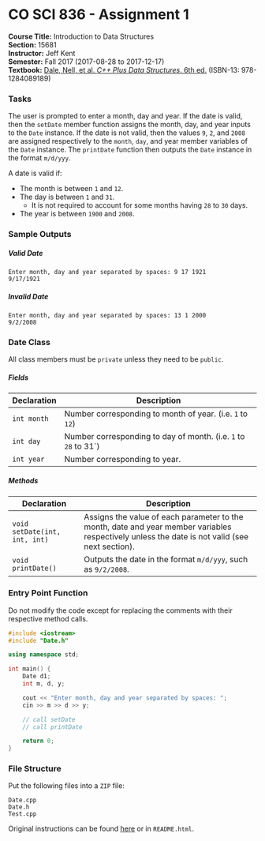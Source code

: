 # CO SCI 836 - Assignment 1
**Course Title:** Introduction to Data Structures<br/>
**Section:** 15681<br/>
**Instructor:** Jeff Kent<br/>
**Semester:** Fall 2017 (2017-08-28 to 2017-12-17)<br/>
**Textbook:** [Dale, Nell, et al. _C++ Plus Data Structures_. 6th ed.](http://www.jblearning.com/catalog/9781284089189/) (ISBN-13: 978-1284089189)

### Tasks
The user is prompted to enter a month, day and year. If the date is valid, then the `setDate` member function assigns the month, day, and year inputs to the `Date` instance. If the date is not valid, then the values `9`, `2`, and `2008` are assigned respectively to the `month`, `day`, and year member variables of the `Date` instance. The `printDate` function then outputs the `Date` instance in the format `m/d/yyy`.

A date is valid if:
* The month is between `1` and `12`.
* The day is between `1` and `31`.
    * It is not required to account for some months having `28` to `30` days.
* The year is between `1900` and `2008`.

### Sample Outputs
##### Valid Date
```
Enter month, day and year separated by spaces: 9 17 1921
9/17/1921
```

##### Invalid Date
```
Enter month, day and year separated by spaces: 13 1 2000
9/2/2008
```

### Date Class
All class members must be `private` unless they need to be `public`.

##### Fields
| Declaration | Description                                                     |
|-------------|-----------------------------------------------------------------|
| `int month` | Number corresponding to month of year. (i.e. `1` to `12`)       |
| `int day`   | Number corresponding to day of month. (i.e. `1` to `28` to 31`) |
| `int year`  | Number corresponding to year.                                   |

##### Methods
| Declaration                   | Description                                                                                                                                    |
|-------------------------------|------------------------------------------------------------------------------------------------------------------------------------------------|
| `void setDate(int, int, int)` | Assigns the value of each parameter to the month, date and year member variables respectively unless the date is not valid (see next section). |
| `void printDate()`            | Outputs the date in the format `m/d/yyy`, such as `9/2/2008`.                                                                               |

### Entry Point Function
Do not modify the code except for replacing the comments with their respective method calls.

```cpp
#include <iostream>
#include "Date.h"

using namespace std;

int main() {
    Date d1;
    int m, d, y;

    cout << "Enter month, day and year separated by spaces: ";
    cin >> m >> d >> y;

    // call setDate
    // call printDate

    return 0;
}
```

### File Structure
Put the following files into a `ZIP` file:
```
Date.cpp
Date.h
Test.cpp
```

Original instructions can be found [here](https://www.genghiskhent.com/jak/836/assignments/836a1.html) or in `README.html`.
